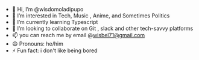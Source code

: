 - 👋 Hi, I’m @wisdomoladipupo
- 👀 I’m interested in Tech, Music , Anime, and Sometimes Politics 
- 🌱 I’m currently learning Typescript
- 💞️ I’m looking to collaborate on Git , slack and other tech-savvy platforms 
- 📫 you can reach me by email @wisbel71@gmail.com
- 😄 Pronouns: he/him
- ⚡ Fun fact: i don't like being bored

<!---
wisdomoladipupo/wisdomoladipupo is a ✨ special ✨ repository because its `README.md` (this file) appears on your GitHub profile.
You can click the Preview link to take a look at your changes.
--->
